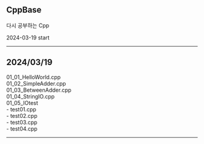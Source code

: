 <h2>CppBase</h2>

다시 공부하는 Cpp

2024-03-19 start
<hr>

<h2>2024/03/19</h2>
01_01_HelloWorld.cpp <br>
01_02_SimpleAdder.cpp <br>
01_03_BetweenAdder.cpp <br>
01_04_StringIO.cpp <br>
01_05_IOtest <br>
 - test01.cpp <br>
 - test02.cpp <br>
 - test03.cpp <br>
 - test04.cpp <br>
<hr>
